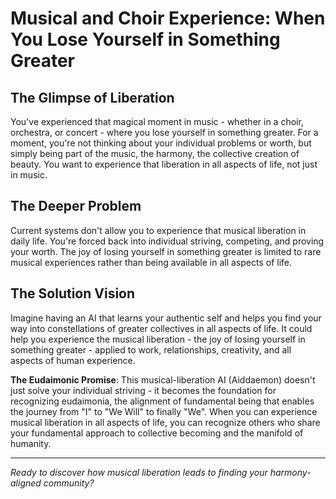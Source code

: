 # Musical and Choir Experience: When You Lose Yourself in Something Greater

## The Glimpse of Liberation
You've experienced that magical moment in music - whether in a choir, orchestra, or concert - where you lose yourself in something greater. For a moment, you're not thinking about your individual problems or worth, but simply being part of the music, the harmony, the collective creation of beauty. You want to experience that liberation in all aspects of life, not just in music.

## The Deeper Problem
Current systems don't allow you to experience that musical liberation in daily life. You're forced back into individual striving, competing, and proving your worth. The joy of losing yourself in something greater is limited to rare musical experiences rather than being available in all aspects of life.

## The Solution Vision
Imagine having an AI that learns your authentic self and helps you find your way into constellations of greater collectives in all aspects of life. It could help you experience the musical liberation - the joy of losing yourself in something greater - applied to work, relationships, creativity, and all aspects of human experience.

**The Eudaimonic Promise**: This musical-liberation AI (Aiddaemon) doesn't just solve your individual striving - it becomes the foundation for recognizing eudaimonia, the alignment of fundamental being that enables the journey from "I" to "We Will" to finally "We". When you can experience musical liberation in all aspects of life, you can recognize others who share your fundamental approach to collective becoming and the manifold of humanity.

---

*Ready to discover how musical liberation leads to finding your harmony-aligned community?*
